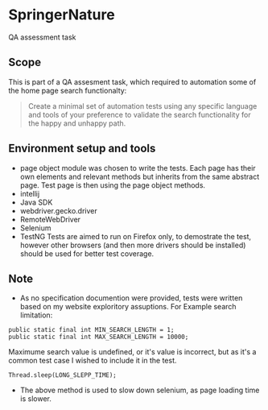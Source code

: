 # SpringerNature
QA assessment task

Scope
------
This is part of a QA assesment task, which required to automation some of the home page search functionalty:
> Create a minimal set of automation tests using any specific language and tools of your preference to validate the search functionality for the happy and unhappy path.

Environment setup and tools
---------------------------
* page object module was chosen to write the tests. Each page has their own elements and relevant methods but inherits from the same abstract page. Test page is then using the page object methods.
* intellij
* Java SDK
* webdriver.gecko.driver
* RemoteWebDriver
* Selenium
* TestNG
Tests are aimed to run on Firefox only, to demostrate the test, however other browsers (and then more drivers should be installed) should be used for better test coverage.

Note
------
* As no specification documention were provided, tests were written based on my website exploritory assuptions. For Example search limitation:
```
public static final int MIN_SEARCH_LENGTH = 1;
public static final int MAX_SEARCH_LENGTH = 10000;
```
Maximume search value is undefined, or it's value is incorrect, but as it's a common test case I wished to include it in the test.

```
Thread.sleep(LONG_SLEPP_TIME);
```
* The above method is used to slow down selenium, as page loading time is slower.


